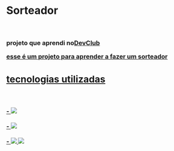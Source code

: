 <h1>Sorteador</h1>
<br>
<h3>projeto que aprendi no<a href="https//rodolfomori.com.br/devclub">DevClub</a</h3>
<p>esse é um projeto para aprender a fazer um sorteador</p>
<h2>tecnologias utilizadas</h2>
<br>
<br>
- <img src="https://img.shields.io/badge/HTML5-E34F26?style=for-the-badge&logo=html5&logoColor=white">
<br>
<br>
- <img src="https://img.shields.io/badge/CSS3-1572B6?style=for-the-badge&logo=css3&logoColor=white">
<br>
<br>
- <img src="https://img.shields.io/badge/JavaScript-323330?style=for-the-badge&logo=javascript&logoColor=F7DF1E" />

<img src="https://github.com/Verneloira/sorteador/blob/main/assets/desktop%20novo.png">

